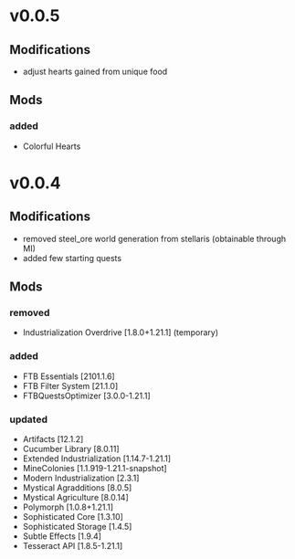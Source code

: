 # v0.0.5
## Modifications
- adjust hearts gained from unique food


## Mods 

### added
- Colorful Hearts

# v0.0.4

## Modifications
- removed steel_ore world generation from stellaris (obtainable through MI)
- added few starting quests


## Mods 

### removed
- Industrialization Overdrive \[1.8.0+1.21.1] (temporary)

### added
- FTB Essentials [2101.1.6] 
- FTB Filter System [21.1.0]
- FTBQuestsOptimizer [3.0.0-1.21.1] 

### updated
- Artifacts [12.1.2]
- Cucumber Library [8.0.11] 
- Extended Industrialization [1.14.7-1.21.1]
- MineColonies [1.1.919-1.21.1-snapshot] 
- Modern Industrialization [2.3.1] 
- Mystical Agradditions [8.0.5] 
- Mystical Agriculture [8.0.14] 
- Polymorph [1.0.8+1.21.1] 
- Sophisticated Core [1.3.10] 
- Sophisticated Storage [1.4.5] 
- Subtle Effects [1.9.4] 
- Tesseract API [1.8.5-1.21.1] 